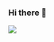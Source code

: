 ### Hi there 👋
<img src="https://64.media.tumblr.com/cca4f06484b447c0687f0325af5b38c9/428a8db1dc8ae92f-87/s1280x1920/7c751558b1d93e15c2d885cff2162ddb95059b8d.gifv" />
<!--
**Ugolty/Ugolty** is a ✨ _special_ ✨ repository because its `README.md` (this file) appears on your GitHub profile.

Here are some ideas to get you started:

- 🔭 I’m currently working on ...
- 🌱 I’m currently learning ...
- 👯 I’m looking to collaborate on ...
- 🤔 I’m looking for help with ...
- 💬 Ask me about ...
- 📫 How to reach me: ...
- 😄 Pronouns: ...
- ⚡ Fun fact: ...
-->
[![Les Stats GitHub de Ugolty](https://github-readme-stats.vercel.app/api?username=Ugolty&theme=dark&show_icons=true&count_private=true)](https://github.com/Ugolty/github-readme-stats)
[![Top Langs](https://github-readme-stats.vercel.app/api/top-langs/?username=Ugolty&layout=compact&theme=dark)](https://github.com/Ugolty/github-readme-stats)


